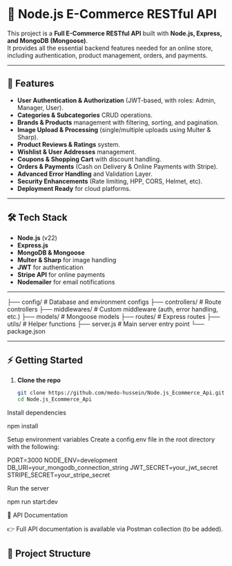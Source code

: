 # 🛒 Node.js E-Commerce RESTful API

This project is a **Full E-Commerce RESTful API** built with **Node.js, Express, and MongoDB (Mongoose)**.  
It provides all the essential backend features needed for an online store, including authentication, product management, orders, and payments.

---

## 🚀 Features

- **User Authentication & Authorization** (JWT-based, with roles: Admin, Manager, User).
- **Categories & Subcategories** CRUD operations.
- **Brands & Products** management with filtering, sorting, and pagination.
- **Image Upload & Processing** (single/multiple uploads using Multer & Sharp).
- **Product Reviews & Ratings** system.
- **Wishlist & User Addresses** management.
- **Coupons & Shopping Cart** with discount handling.
- **Orders & Payments** (Cash on Delivery & Online Payments with Stripe).
- **Advanced Error Handling** and Validation Layer.
- **Security Enhancements** (Rate limiting, HPP, CORS, Helmet, etc).
- **Deployment Ready** for cloud platforms.

---

## 🛠️ Tech Stack

- **Node.js** (v22)
- **Express.js**
- **MongoDB & Mongoose**
- **Multer & Sharp** for image handling
- **JWT** for authentication
- **Stripe API** for online payments
- **Nodemailer** for email notifications

---

├── config/ # Database and environment configs
├── controllers/ # Route controllers
├── middlewares/ # Custom middleware (auth, error handling, etc.)
├── models/ # Mongoose models
├── routes/ # Express routes
├── utils/ # Helper functions
├── server.js # Main server entry point
└── package.json


---

## ⚡ Getting Started

1. **Clone the repo**
   ```bash
   git clone https://github.com/medo-hussein/Node.js_Ecommerce_Api.git
   cd Node.js_Ecommerce_Api


Install dependencies

npm install


Setup environment variables
Create a config.env file in the root directory with the following:

PORT=3000
NODE_ENV=development
DB_URI=your_mongodb_connection_string
JWT_SECRET=your_jwt_secret
STRIPE_SECRET=your_stripe_secret


Run the server

npm run start:dev

📌 API Documentation

👉 Full API documentation is available via Postman collection (to be added).
## 📂 Project Structure

